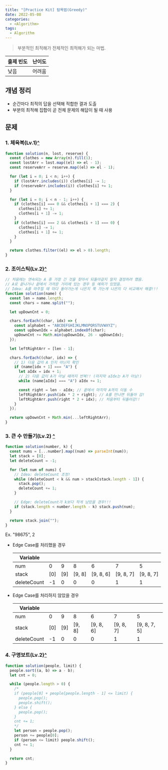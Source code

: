 ```yaml
---
title: "[Practice Kit] 탐욕법(Greedy)"
date: 2022-05-08
categories:
  - <Algorithm>
tags:
  - Algorithm
---
```


> 부분적인 최적해가 전체적인 최적해가 되는 마법.

| 출제 빈도 | 난이도 |
| --------- | ------ |
| 낮음      | 어려움 |

## 개념 정리

- 순간마다 최적의 답을 선택해 적합한 결과 도출
- 부분의 최적해 집합이 곧 전체 문제의 해답이 될 때 사용

## 문제

### 1. 체육복(Lv.1)[^](https://programmers.co.kr/learn/courses/30/lessons/42862)

```js
function solution(n, lost, reserve) {
  const clothes = new Array(n).fill(1);
  const lostArr = lost.map((el) => el - 1);
  const reserveArr = reserve.map((el) => el - 1);

  for (let i = 0; i < n; i++) {
    if (lostArr.includes(i)) clothes[i] -= 1;
    if (reserveArr.includes(i)) clothes[i] += 1;
  }

  for (let i = 0; i < n - 1; i++) {
    if (clothes[i] === 0 && clothes[i + 1] === 2) {
      clothes[i] += 1;
      clothes[i + 1] -= 1;
    }
    if (clothes[i] === 2 && clothes[i + 1] === 0) {
      clothes[i] -= 1;
      clothes[i + 1] += 1;
    }
  }

  return clothes.filter((el) => el > 0).length;
}
```

### 2. 조이스틱(Lv.2)[^](https://programmers.co.kr/learn/courses/30/lessons/42860)

```js
// 처음에는 연속되는 A 중 가장 긴 것을 찾아서 되돌아갈지 말지 결정하려 했음.
// A로 끝나거나 끝에서 가까운 거리에 있는 경우 등 예외가 있었음.
// Idea: A를 마주칠 때 마다 돌아가는게 나은지 쭉 가는게 나은지 다 비교해서 해결!!!
function solution(name) {
  const len = name.length;
  const chars = name.split("");

  let upDownCnt = 0;

  chars.forEach((char, idx) => {
    const alphabet = "ABCDEFGHIJKLMNOPQRSTUVWXYZ";
    const upDownIdx = alphabet.indexOf(char);
    upDownCnt += Math.min(upDownIdx, 26 - upDownIdx);
  });

  let leftRightArr = [len - 1];

  chars.forEach((char, idx) => {
    // 1) 다음 값이 A 인지 아닌지 확인
    if (name[idx + 1] === "A") {
      let aIdx = idx + 1;
      // 2) 다음 값이 A가 아닐 때까지 반복!! (마지막 aIdx는 A가 아님!)
      while (name[aIdx] === "A") aIdx += 1;

      const right = len - aIdx; // 끝에서 마지막 A까지 이동 수
      leftRightArr.push(idx * 2 + right); // A를 만나면 뒤돌아 감!
      leftRightArr.push(right * 2 + idx); // 처음부터 뒤돌아감!!
    }
  });

  return upDownCnt + Math.min(...leftRightArr);
}
```

### 3. 큰 수 만들기(Lv.2) [^](https://programmers.co.kr/learn/courses/30/lessons/42883?language=javascript)

```js
function solution(number, k) {
  const nums = [...number].map((num) => parseInt(num));
  let stack = [0];
  let deleteCount = -1;

  for (let num of nums) {
    // Idea: deleteCount 조정!
    while (deleteCount < k && num > stack[stack.length - 1]) {
      stack.pop();
      deleteCount += 1;
    }

    // Edge: deleteCount가 k보다 작게 남았을 경우!!!
    if (stack.length < number.length - k) stack.push(num);
  }

  return stack.join("");
}
```

Ex. "98675", 2

- Edge Case를 처리했을 경우

  | Variable    |     |     |        |           |           |           |
  | ----------- | --- | --- | ------ | --------- | --------- | --------- |
  | num         | 0   | 9   | 8      | 6         | 7         | 5         |
  | stack       | [0] | [9] | [9, 8] | [9, 8, 6] | [9, 8, 7] | [9, 8, 7] |
  | deleteCount | -1  | 0   | 0      | 0         | 1         | 1         |

- Edge Case를 처리하지 않았을 경우

  | Variable    |     |     |        |           |           |              |
  | ----------- | --- | --- | ------ | --------- | --------- | ------------ |
  | num         | 0   | 9   | 8      | 6         | 7         | 5            |
  | stack       | [0] | [9] | [9, 8] | [9, 8, 6] | [9, 8, 7] | [9, 8, 7, 5] |
  | deleteCount | -1  | 0   | 0      | 0         | 1         | 1            |

### 4. 구명보트(Lv.2)[^](https://programmers.co.kr/learn/courses/30/lessons/42885)

```js
function solution(people, limit) {
  people.sort((a, b) => a - b);
  let cnt = 0;

  while (people.length > 0) {
    /*
    if (people[0] + people[people.length - 1] <= limit) {
      people.pop();
      people.shift();
    } else {
      people.pop();
    }
    cnt += 1;
    */
    let person = people.pop();
    person += people[0];
    if (person <= limit) people.shift();
    cnt += 1;
  }

  return cnt;
}
```
